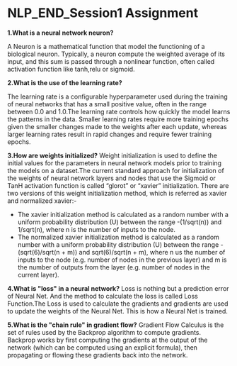 # NLP_END_Session1 Assignment

**1.What is a neural network neuron?**

A Neuron is a mathematical function that model the functioning of a biological neuron. Typically, a neuron compute the weighted average of its input, and this sum is passed through a nonlinear function, often called activation function like tanh,relu or sigmoid.

**2.What is the use of the learning rate?**

The learning rate is a configurable hyperparameter used during the training of neural networks that has a small positive value, often in the range between 0.0 and 1.0.The learning rate controls how quickly the model learns the patterns in the data. Smaller learning rates require more training epochs given the smaller changes made to the weights after each update, whereas larger learning rates result in rapid changes and require fewer training epochs.

**3.How are weights initialized?**
Weight initialization is used to define the initial values for the parameters in neural network models prior to training the models on a dataset.The current standard approach for initialization of the weights of neural network layers and nodes that use the Sigmoid or TanH activation function is called “glorot” or “xavier” initialization.
There are two versions of this weight initialization method, which is referred as xavier and normalized xavier:-
- The xavier initialization method is calculated as a random number with a uniform probability distribution (U) between the range -(1/sqrt(n)) and 1/sqrt(n), where n is the number of inputs to the node.
- The normalized xavier initialization method is calculated as a random number with a uniform probability distribution (U) between the range -(sqrt(6)/sqrt(n + m)) and sqrt(6)/sqrt(n + m), where n us the number of inputs to the node (e.g. number of nodes in the previous layer) and m is the number of outputs from the layer (e.g. number of nodes in the current layer).


**4.What is "loss" in a neural network?**
Loss is nothing but a prediction error of Neural Net. And the method to calculate the loss is called Loss Function.The Loss is used to calculate the gradients and gradients are used to update the weights of the Neural Net. This is how a Neural Net is trained.


**5.What is the "chain rule" in gradient flow?**
Gradient Flow Calculus is the set of rules used by the Backprop algorithm to compute gradients. Backprop works by first computing the gradients at the output of the network (which can be computed using an explicit formula), then propagating or flowing these gradients back into the network.
